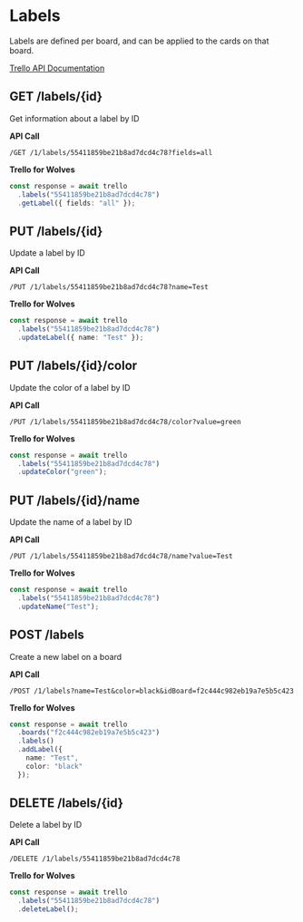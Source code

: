 # Labels

Labels are defined per board, and can be applied to the cards on that board.

[Trello API Documentation](https://developers.trello.com/reference#labels)

## GET /labels/{id}

Get information about a label by ID

**API Call**

```
/GET /1/labels/55411859be21b8ad7dcd4c78?fields=all
```

**Trello for Wolves**

```typescript
const response = await trello
  .labels("55411859be21b8ad7dcd4c78")
  .getLabel({ fields: "all" });
```

## PUT /labels/{id}

Update a label by ID

**API Call**

```
/PUT /1/labels/55411859be21b8ad7dcd4c78?name=Test
```

**Trello for Wolves**

```typescript
const response = await trello
  .labels("55411859be21b8ad7dcd4c78")
  .updateLabel({ name: "Test" });
```

## PUT /labels/{id}/color

Update the color of a label by ID

**API Call**

```
/PUT /1/labels/55411859be21b8ad7dcd4c78/color?value=green
```

**Trello for Wolves**

```typescript
const response = await trello
  .labels("55411859be21b8ad7dcd4c78")
  .updateColor("green");
```

## PUT /labels/{id}/name

Update the name of a label by ID

**API Call**

```
/PUT /1/labels/55411859be21b8ad7dcd4c78/name?value=Test
```

**Trello for Wolves**

```typescript
const response = await trello
  .labels("55411859be21b8ad7dcd4c78")
  .updateName("Test");
```

## POST /labels

Create a new label on a board

**API Call**

```
/POST /1/labels?name=Test&color=black&idBoard=f2c444c982eb19a7e5b5c423
```

**Trello for Wolves**

```typescript
const response = await trello
  .boards("f2c444c982eb19a7e5b5c423")
  .labels()
  .addLabel({
    name: "Test",
    color: "black"
  });
```

## DELETE /labels/{id}

Delete a label by ID

**API Call**

```
/DELETE /1/labels/55411859be21b8ad7dcd4c78
```

**Trello for Wolves**

```typescript
const response = await trello
  .labels("55411859be21b8ad7dcd4c78")
  .deleteLabel();
```
